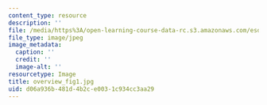 ```yaml
---
content_type: resource
description: ''
file: /media/https%3A/open-learning-course-data-rc.s3.amazonaws.com/esd-00-introduction-to-engineering-systems-spring-2011/d06a936b481d4b2ce0031c934cc3aa29_overview_fig1.jpg
file_type: image/jpeg
image_metadata:
  caption: ''
  credit: ''
  image-alt: ''
resourcetype: Image
title: overview_fig1.jpg
uid: d06a936b-481d-4b2c-e003-1c934cc3aa29
---
```

